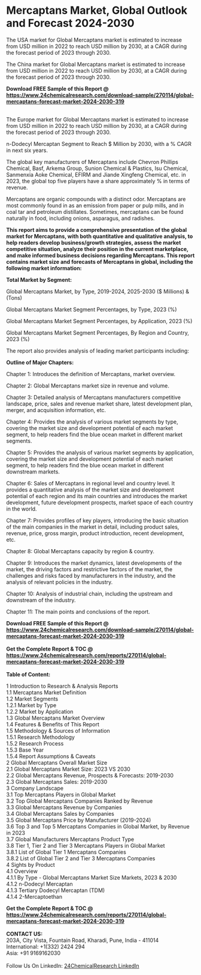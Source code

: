 <h1>Mercaptans Market, Global Outlook and Forecast 2024-2030</h1><p>The USA market for Global Mercaptans market is estimated to increase from USD million in 2022 to reach USD million by 2030, at a CAGR during the forecast period of 2023 through 2030.</p><p>
</p><p>The China market for Global Mercaptans market is estimated to increase from USD million in 2022 to reach USD million by 2030, at a CAGR during the forecast period of 2023 through 2030.</p><div><b>Download FREE Sample of this Report @ 
            <a href="https://www.24chemicalresearch.com/download-sample/270114/global-mercaptans-forecast-market-2024-2030-319">
            https://www.24chemicalresearch.com/download-sample/270114/global-mercaptans-forecast-market-2024-2030-319</a></b></div><br><p>
</p><p>The Europe market for Global Mercaptans market is estimated to increase from USD million in 2022 to reach USD million by 2030, at a CAGR during the forecast period of 2023 through 2030.</p><p>
n-Dodecyl Mercaptan Segment to Reach $ Million by 2030, with a % CAGR in next six years.</p><p>
The global key manufacturers of Mercaptans include Chevron Phillips Chemical, Basf, Arkema Group, Sunion Chemical &amp; Plastics, Isu Chemical, Sanmenxia Aoke Chemical, EFIRM and Jiande Xingfeng Chemical, etc. in 2023, the global top five players have a share approximately % in terms of revenue.</p><p>
Mercaptans are organic compounds with a distinct odor. Mercaptans are most commonly found in as an emission from paper or pulp mills, and in coal tar and petroleum distillates. Sometimes, mercaptans can be found naturally in food, including onions, asparagus, and radishes. </p><p>
<strong>This report aims to provide a comprehensive presentation of the global market for Mercaptans, with both quantitative and qualitative analysis, to help readers develop business/growth strategies, assess the market competitive situation, analyze their position in the current marketplace, and make informed business decisions regarding Mercaptans. This report contains market size and forecasts of Mercaptans in global, including the following market information:</strong></p><p>
</p><p>
<strong>Total Market by Segment:</strong></p><p>
Global Mercaptans Market, by Type, 2019-2024, 2025-2030 ($ Millions) &amp; (Tons)</p><p>
Global Mercaptans Market Segment Percentages, by Type, 2023 (%)</p><p>
</p><p>
Global Mercaptans Market Segment Percentages, by Application, 2023 (%)</p><p>
</p><p>
Global Mercaptans Market Segment Percentages, By Region and Country, 2023 (%)</p><p>
</p><p>
The report also provides analysis of leading market participants including:</p><p>
</p><p>
</p><p>
</p><p><strong>Outline of Major Chapters:</strong></p><p>
</p><p>Chapter 1: Introduces the definition of Mercaptans, market overview.</p><p>
Chapter 2: Global Mercaptans market size in revenue and volume.</p><p>
Chapter 3: Detailed analysis of Mercaptans manufacturers competitive landscape, price, sales and revenue market share, latest development plan, merger, and acquisition information, etc.</p><p>
Chapter 4: Provides the analysis of various market segments by type, covering the market size and development potential of each market segment, to help readers find the blue ocean market in different market segments.</p><p>
Chapter 5: Provides the analysis of various market segments by application, covering the market size and development potential of each market segment, to help readers find the blue ocean market in different downstream markets.</p><p>
Chapter 6: Sales of Mercaptans in regional level and country level. It provides a quantitative analysis of the market size and development potential of each region and its main countries and introduces the market development, future development prospects, market space of each country in the world.</p><p>
Chapter 7: Provides profiles of key players, introducing the basic situation of the main companies in the market in detail, including product sales, revenue, price, gross margin, product introduction, recent development, etc.</p><p>
Chapter 8: Global Mercaptans capacity by region &amp; country.</p><p>
Chapter 9: Introduces the market dynamics, latest developments of the market, the driving factors and restrictive factors of the market, the challenges and risks faced by manufacturers in the industry, and the analysis of relevant policies in the industry.</p><p>
Chapter 10: Analysis of industrial chain, including the upstream and downstream of the industry.</p><p>
Chapter 11: The main points and conclusions of the report.</p><div><b>Download FREE Sample of this Report @ 
            <a href="https://www.24chemicalresearch.com/download-sample/270114/global-mercaptans-forecast-market-2024-2030-319">
            https://www.24chemicalresearch.com/download-sample/270114/global-mercaptans-forecast-market-2024-2030-319</a></b></div><br><div><b>Get the Complete Report & TOC @ 
            <a href="https://www.24chemicalresearch.com/reports/270114/global-mercaptans-forecast-market-2024-2030-319">
            https://www.24chemicalresearch.com/reports/270114/global-mercaptans-forecast-market-2024-2030-319</a></b></div><br>
            <b>Table of Content:</b><p>1 Introduction to Research & Analysis Reports<br />
    1.1 Mercaptans Market Definition<br />
    1.2 Market Segments<br />
        1.2.1 Market by Type<br />
        1.2.2 Market by Application<br />
    1.3 Global Mercaptans Market Overview<br />
    1.4 Features & Benefits of This Report<br />
    1.5 Methodology & Sources of Information<br />
        1.5.1 Research Methodology<br />
        1.5.2 Research Process<br />
        1.5.3 Base Year<br />
        1.5.4 Report Assumptions & Caveats<br />
2 Global Mercaptans Overall Market Size<br />
    2.1 Global Mercaptans Market Size: 2023 VS 2030<br />
    2.2 Global Mercaptans Revenue, Prospects & Forecasts: 2019-2030<br />
    2.3 Global Mercaptans Sales: 2019-2030<br />
3 Company Landscape<br />
    3.1 Top Mercaptans Players in Global Market<br />
    3.2 Top Global Mercaptans Companies Ranked by Revenue<br />
    3.3 Global Mercaptans Revenue by Companies<br />
    3.4 Global Mercaptans Sales by Companies<br />
    3.5 Global Mercaptans Price by Manufacturer (2019-2024)<br />
    3.6 Top 3 and Top 5 Mercaptans Companies in Global Market, by Revenue in 2023<br />
    3.7 Global Manufacturers Mercaptans Product Type<br />
    3.8 Tier 1, Tier 2 and Tier 3 Mercaptans Players in Global Market<br />
        3.8.1 List of Global Tier 1 Mercaptans Companies<br />
        3.8.2 List of Global Tier 2 and Tier 3 Mercaptans Companies<br />
4 Sights by Product<br />
    4.1 Overview<br />
        4.1.1 By Type - Global Mercaptans Market Size Markets, 2023 & 2030<br />
        4.1.2 n-Dodecyl Mercaptan<br />
        4.1.3 Tertiary Dodecyl Mercaptan (TDM)<br />
        4.1.4 2-Mercaptoethan</p><div><b>Get the Complete Report & TOC @ 
            <a href="https://www.24chemicalresearch.com/reports/270114/global-mercaptans-forecast-market-2024-2030-319">
            https://www.24chemicalresearch.com/reports/270114/global-mercaptans-forecast-market-2024-2030-319</a></b></div><br><b>CONTACT US:</b><br>
            203A, City Vista, Fountain Road, Kharadi, Pune, India - 411014<br>
            International: +1(332) 2424 294<br>
            Asia: +91 9169162030 <br><br>
            Follow Us On LinkedIn: <a href="https://www.linkedin.com/company/24chemicalresearch/">24ChemicalResearch LinkedIn</a>